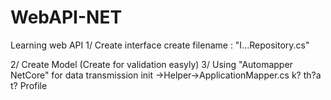 # WebAPI-NET
Learning web API
1/  Create interface
		create filename : "I...Repository.cs"

2/	Create Model (Create for validation easyly)
3/	Using "Automapper NetCore" for data transmission
		init ->Helper->ApplicationMapper.cs 
		k? th?a t? Profile